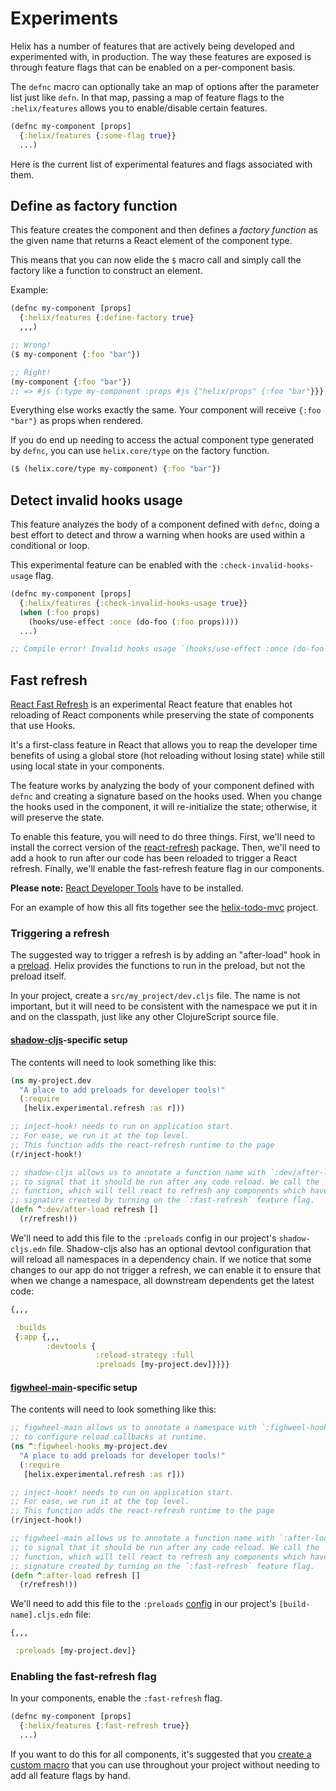 # Experiments

Helix has a number of features that are actively being developed and
experimented with, in production. The way these features are exposed is through
feature flags that can be enabled on a per-component basis.

The `defnc` macro can optionally take an map of options after the parameter list
just like `defn`. In that map, passing a map of feature flags to the
`:helix/features` allows you to enable/disable certain features.

```clojure
(defnc my-component [props]
  {:helix/features {:some-flag true}}
  ...)
```

Here is the current list of experimental features and flags associated with them.

## Define as factory function

This feature creates the component and then defines a _factory function_ as the
given name that returns a React element of the component type.

This means that you can now elide the `$` macro call and simply call the factory
like a function to construct an element.

Example:

```clojure
(defnc my-component [props]
  {:helix/features {:define-factory true}
  ,,,)

;; Wrong!
($ my-component {:foo "bar"})

;; Right!
(my-component {:foo "bar"})
;; => #js {:type my-component :props #js {"helix/props" {:foo "bar"}}}
```

Everything else works exactly the same. Your component will receive `{:foo "bar"}`
as props when rendered.

If you do end up needing to access the actual component type generated by `defnc`,
you can use `helix.core/type` on the factory function.

```clojure
($ (helix.core/type my-component) {:foo "bar"})
```

## Detect invalid hooks usage

This feature analyzes the body of a component defined with `defnc`, doing a best
effort to detect and throw a warning when hooks are used within a conditional or
loop.

This experimental feature can be enabled with the `:check-invalid-hooks-usage`
flag.

```clojure
(defnc my-component [props]
  {:helix/features {:check-invalid-hooks-usage true}}
  (when (:foo props)
    (hooks/use-effect :once (do-foo (:foo props))))
  ...)

;; Compile error! Invalid hooks usage `(hooks/use-effect :once (do-foo (:foo props)))`
```


## Fast refresh

[React Fast Refresh](https://github.com/facebook/react/issues/16604) is an
experimental React feature that enables hot reloading of React components while
preserving the state of components that use Hooks.

It's a first-class feature in React that allows you to reap the developer time
benefits of using a global store (hot reloading without losing state) while
still using local state in your components.

The feature works by analyzing the body of your component defined with `defnc`
and creating a signature based on the hooks used. When you change the hooks
used in the component, it will re-initialize the state; otherwise, it will
preserve the state.

To enable this feature, you will need to do three things. First, we'll need to
install the correct version of the [react-refresh](https://github.com/facebook/react/tree/master/packages/react-refresh)
package. Then, we'll need to add a hook to run after our code has been reloaded
to trigger a React refresh. Finally, we'll enable the fast-refresh feature flag
in our components.

**Please note:** [React Developer Tools](https://fb.me/react-devtools) have to be installed.

For an example of how this all fits together see the [helix-todo-mvc](https://github.com/Lokeh/helix-todo-mvc)
project.

### Triggering a refresh

The suggested way to trigger a refresh is by adding an "after-load" hook in a
[preload](https://cljs.github.io/api/compiler-options/preloads). Helix provides
the functions to run in the preload, but not the preload itself.

In your project, create a `src/my_project/dev.cljs` file. The name is not
important, but it will need to be consistent with the namespace we put it in and
on the classpath, just like any other ClojureScript source file.

#### [shadow-cljs](https://github.com/thheller/shadow-cljs)-specific setup

The contents will need to look something like this:

```clojure
(ns my-project.dev
  "A place to add preloads for developer tools!"
  (:require
   [helix.experimental.refresh :as r]))

;; inject-hook! needs to run on application start.
;; For ease, we run it at the top level.
;; This function adds the react-refresh runtime to the page
(r/inject-hook!)

;; shadow-cljs allows us to annotate a function name with `:dev/after-load`
;; to signal that it should be run after any code reload. We call the `refresh!`
;; function, which will tell react to refresh any components which have a
;; signature created by turning on the `:fast-refresh` feature flag.
(defn ^:dev/after-load refresh []
  (r/refresh!))
```

We'll need to add this file to the `:preloads` config in our project's
`shadow-cljs.edn` file. Shadow-cljs also has an optional devtool configuration
that will reload all namespaces in a dependency chain. If we notice that some
changes to our app do not trigger a refresh, we can enable it to ensure that
when we change a namespace, all downstream dependents get the latest code:

```clojure
{,,,

 :builds
 {:app {,,,
        :devtools {
                   :reload-strategy :full
                   :preloads [my-project.dev]}}}}
```

#### [figwheel-main](https://figwheel.org)-specific setup

The contents will need to look something like this:

```clojure
;; figwheel-main allows us to annotate a namespace with `:fighweel-hooks`
;; to configure reload callbacks at runtime.
(ns ^:figwheel-hooks my-project.dev
  "A place to add preloads for developer tools!"
  (:require
   [helix.experimental.refresh :as r]))

;; inject-hook! needs to run on application start.
;; For ease, we run it at the top level.
;; This function adds the react-refresh runtime to the page
(r/inject-hook!)

;; figwheel-main allows us to annotate a function name with `:after-load`
;; to signal that it should be run after any code reload. We call the `refresh!`
;; function, which will tell react to refresh any components which have a
;; signature created by turning on the `:fast-refresh` feature flag.
(defn ^:after-load refresh []
  (r/refresh!))
```

We'll need to add this file to the `:preloads`
[config](https://figwheel.org/docs/compile_config.html#the-preloads-option) in our project's
`[build-name].cljs.edn` file:

```clojure
{,,,

 :preloads [my-project.dev]}
```

### Enabling the fast-refresh flag

In your components, enable the `:fast-refresh` flag.

```clojure
(defnc my-component [props]
  {:helix/features {:fast-refresh true}}
  ...)
```

If you want to do this for all components, it's suggested that you [create a
custom macro](./pro-tips.md#create-a-custom-macro) that you can use throughout
your project without needing to add all feature flags by hand.
